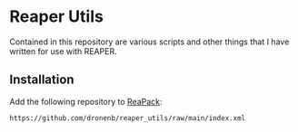 # Reaper Utils
Contained in this repository are various scripts and other things that I have written for use with REAPER.

## Installation
Add the following repository to [ReaPack](https://reapack.com):

```
https://github.com/dronenb/reaper_utils/raw/main/index.xml
```
